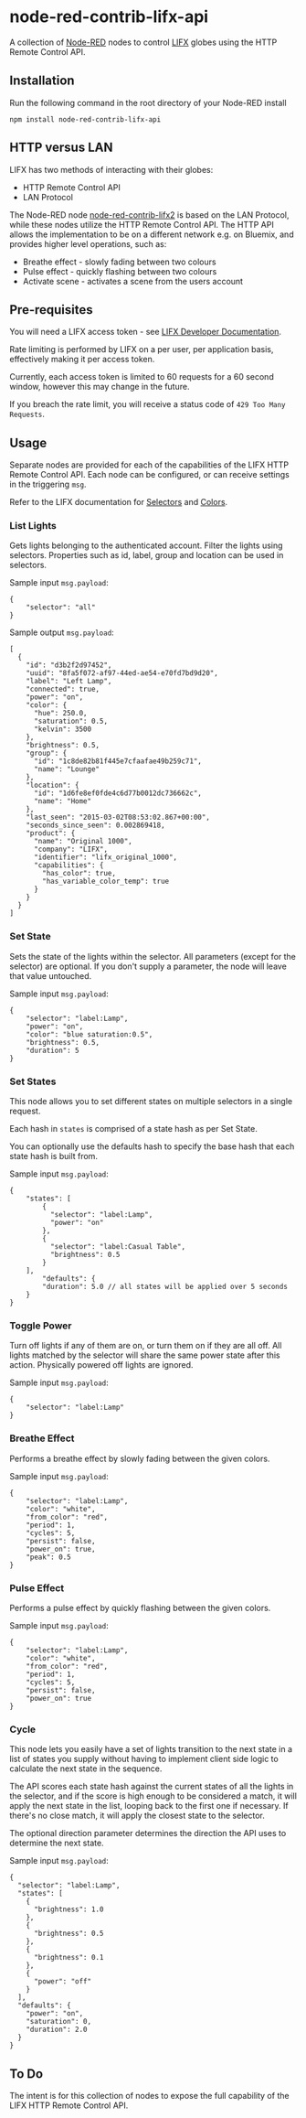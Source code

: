 # node-red-contrib-lifx-api

A collection of [Node-RED](http://nodered.org/) nodes to control [LIFX](http://www.lifx.com/) globes using the HTTP Remote Control API.

## Installation
Run the following command in the root directory of your Node-RED install

    npm install node-red-contrib-lifx-api

## HTTP versus LAN
LIFX has two methods of interacting with their globes:
* HTTP Remote Control API
* LAN Protocol

The Node-RED node [node-red-contrib-lifx2](https://www.npmjs.com/package/node-red-contrib-lifx2) is based on the LAN Protocol, while
these nodes utilize the HTTP Remote Control API.  The HTTP API allows the
implementation to be on a different network e.g. on Bluemix, and provides
higher level operations, such as:
* Breathe effect - slowly fading between two colours
* Pulse effect - quickly flashing between two colours
* Activate scene - activates a scene from the users account

## Pre-requisites
You will need a LIFX access token - see [LIFX Developer Documentation](https://api.developer.lifx.com/docs/authentication).  

Rate limiting is performed by LIFX on a per user, per application basis, effectively making it per access token.

Currently, each access token is limited to 60 requests for a 60 second window, however this may change in the future.

If you breach the rate limit, you will receive a status code of `429 Too Many Requests`.

## Usage
Separate nodes are provided for each of the capabilities of the LIFX HTTP Remote Control API.
Each node can be configured, or can receive settings in the triggering `msg`.

Refer to the LIFX documentation for [Selectors](https://api.developer.lifx.com/docs/selectors) and [Colors](https://api.developer.lifx.com/docs/colors).

### List Lights
Gets lights belonging to the authenticated account. Filter the lights using selectors.
Properties such as id, label, group and location can be used in selectors.

Sample input `msg.payload`:

    {
        "selector": "all"
    }

Sample output `msg.payload`:

    [
      {
        "id": "d3b2f2d97452",
        "uuid": "8fa5f072-af97-44ed-ae54-e70fd7bd9d20",
        "label": "Left Lamp",
        "connected": true,
        "power": "on",
        "color": {
          "hue": 250.0,
          "saturation": 0.5,
          "kelvin": 3500
        },
        "brightness": 0.5,
        "group": {
          "id": "1c8de82b81f445e7cfaafae49b259c71",
          "name": "Lounge"
        },
        "location": {
          "id": "1d6fe8ef0fde4c6d77b0012dc736662c",
          "name": "Home"
        },
        "last_seen": "2015-03-02T08:53:02.867+00:00",
        "seconds_since_seen": 0.002869418,
        "product": {
          "name": "Original 1000",
          "company": "LIFX",
          "identifier": "lifx_original_1000",
          "capabilities": {
            "has_color": true,
            "has_variable_color_temp": true
          }
        }
      }
    ]

### Set State
Sets the state of the lights within the selector. All parameters (except for the selector) are optional. If you don't supply a parameter, the node will leave that value untouched.

Sample input `msg.payload`:

    {
        "selector": "label:Lamp",
        "power": "on",
        "color": "blue saturation:0.5",
        "brightness": 0.5,
        "duration": 5
    }


### Set States
This node allows you to set different states on multiple selectors in a single request.

Each hash in `states` is comprised of a state hash as per Set State.

You can optionally use the defaults hash to specify the base hash that each state hash is built from.

Sample input `msg.payload`:

    {
        "states": [
            {
              "selector": "label:Lamp",
              "power": "on"
            },
            {
              "selector": "label:Casual Table",
              "brightness": 0.5
            }
        ],
            "defaults": {
            "duration": 5.0 // all states will be applied over 5 seconds
        }
    }

### Toggle Power
Turn off lights if any of them are on, or turn them on if they are all off. All lights matched by the selector will share the same power state after this action. Physically powered off lights are ignored.

Sample input `msg.payload`:

    {
        "selector": "label:Lamp"
    }

### Breathe Effect
Performs a breathe effect by slowly fading between the given colors.

Sample input `msg.payload`:

    {
        "selector": "label:Lamp",
        "color": "white",
        "from_color": "red",
        "period": 1,
        "cycles": 5,
        "persist": false,
        "power_on": true,
        "peak": 0.5
    }

### Pulse Effect
Performs a pulse effect by quickly flashing between the given colors.

Sample input `msg.payload`:

    {
        "selector": "label:Lamp",
        "color": "white",
        "from_color": "red",
        "period": 1,
        "cycles": 5,
        "persist": false,
        "power_on": true
    }

### Cycle
This node lets you easily have a set of lights transition to the next state in a list of states you supply without having to implement client side logic to calculate the next state in the sequence.

The API scores each state hash against the current states of all the lights in the selector, and if the score is high enough to be considered a match, it will apply the next state in the list, looping back to the first one if necessary. If there's no close match, it will apply the closest state to the selector.

The optional direction parameter determines the direction the API uses to determine the next state.

Sample input `msg.payload`:

    {
      "selector": "label:Lamp",
      "states": [
        {
          "brightness": 1.0
        },
        {
          "brightness": 0.5
        },
        {
          "brightness": 0.1
        },
        {
          "power": "off"
        }
      ],
      "defaults": {
        "power": "on",
        "saturation": 0,
        "duration": 2.0
      }
    }

## To Do
The intent is for this collection of nodes to expose the full capability of the
LIFX HTTP Remote Control API.
